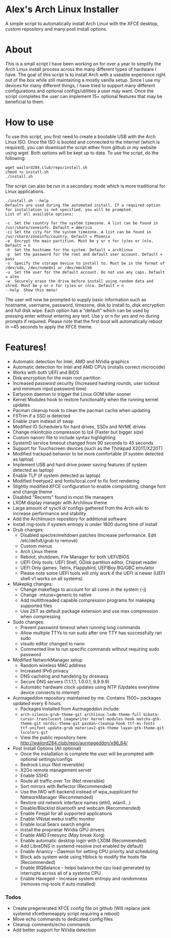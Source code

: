# Alex's Arch Linux Installer
A simple script to automatically install Arch Linux with the XFCE desktop, custom repository and many post install options.

# About
This is a small script I have been working on for over a year to simplify the Arch Linux install process across the many different types of hardware I have. The goal of this script is to install Arch with a useable experience right out of the box while still maintaining a mostly vanilla setup. Since I use my devices for many different things, I have tried to support many different configurations and optional configs/utilities a user may want. Once the script completes the user can implement 15+ optional features that may be beneficial to them.

# How to use
To use this script, you first need to create a bootable USB with the Arch Linux ISO. Once the ISO is booted and connected to the internet (which is required), you can download the script either from github or my website using wget. Both options will be kept up to date. 
To use the script, do the following:
```
wget wailord284.club/repo/install.sh
chmod +x install.sh
./install.sh
```
The script can also be run in a secondary mode which is more traditional for Linux applications.
```
./install.sh --help
Defaults are used during the automated install. If a required option for installation is not specified, you will be prompted.
List of all availible options:

-c	Set the country for the system timezone. A list can be found in /usr/share/zoneinfo. Default = America
-ci	Set the city for the system timezone. A list can be found in /usr/share/zoneinfo/country. Default = Phoenix
-e	Encrypt the main partition. Must be y or n for (y)es or (n)o. Default = n
-h	Set the hostname for the system. Default = archlinux
-p	Set the password for the root and default user account. Default = pass
-s	Specify the storage device to install to. Must be in the format of /dev/sda, /dev/nvme0n1 or /dev/mmcblk0
-u	Set the user for the default account. Do not use any caps. Default = alex
-w	Securely erase the drive before install using random data and shred. Must be y or n for (y)es or (n)o. Default = n
--help	Show this menu!
```
The user will now be prompted to supply basic information such as hostname, username, password, timezone, disk to install to, disk encryption and full disk wipe. Each option has a "default" which can be used by pressing enter without entering any text. Use y or n for yes and no during prompts if required. Please note that the first boot will automatically reboot in ~45 seconds to apply the XFCE theme.
# Features!
- Automatic detection for Intel, AMD and NVidia graphics
- Automatic detection for Intel and AMD CPUs (installs correct microcode)
- Works with both UEFI and BIOS
- Disk encryption for the main root partition
- Increased password security (Increased hashing rounds, user lockout and minimum input password time)
- Earlyoom daemon to trigger the Linux OOM killer sooner
- Kernel Modules hook to restore functionality when the running kernel updates
- Pacman cleanup hook to clean the pacman cache when updating
- FSTrim if a SSD is detected
- Enable zram instead of swap
- Modified IO Schedulers for hard drives, SSDs and NVME drives
- Change mkinitcpio compression to lz4 (Faster but bigger size)
- Custom nanorc file to include syntax highlighting
- SystemD service timeout changed from 90 seconds to 45 seconds
- Support for Touchscreen devices (such as the Thinkpad X201T/X220T)
- Modified trackpad behavior to be more comfortable (if system detected as laptop)
- Implement USB and hard drive power saving features (if system detected as laptop)
- Enable TLP (if system detected as laptop)
- Modified freetype2 and fonts/local.conf to fix font rendering
- Slightly modified XFCE configuration to enable compositing, change font and change theme
- Disabled "Recents" found in most file managers
- LXDM display manager with Archlinux theme
- Large amount of sysctl.d/ configs gathered from the Arch wiki to increase performance and stability
- Add the Archlinuxcn repository for additional software
- Install rng-tools if system entropy is under 1800 during time of install
- Grub changes:
    * Disabled spectre/meltdown patches (Increase performance. Edit /etc/defult/grub to remove)
    * Custom menus
    * Arch Linux theme
    * Reboot, shutdown, File Manager for both UEFI/BIOS
    * UEFI Only tools: UEFI Shell, GDisk partition editor, Chipset reader
    * UEFI Only games: Tetris, Flappybird, UEFIBoy BG/GBC emulator
    * Please note some UEFI tools will only work if the UEFI is newer (UEFI shell v1 works on all systems)
- Makepkg changes:
    * Change makeflags to account for all cores in the system (-j)
    * Change -mtune=generic to native
    * Add multithreaded capable compression programs for makepkg supported files
    * Use ZST as default package extension and use max compression when compressing   
- Sudo changes:
    * Prevent password timeout when running long commands
    * Allow multiple TTYs to run sudo after one TTY has successfully ran sudo
    * visudo editor changed to nano
    * Commented line to run specific commands without requiring sudo password
- Modified NetworkManager setup
    * Random wireless MAC address
    * Increased IPv6 privacy
    * DNS cacheing and handeling by dnsmasq
    * Secure DNS servers (1.1.1.1, 1.0.0.1, 9.9.9.9)
    * Automatic hardware clock updates using NTP (Updates everytime device connects to internet)
- Aurmageddon repository maintained by me. Contains 1500+ packages updated every 6 hours.
    * Packages installed from Aurmageddon include: 
    * ```arch-silence-grub-theme-git archlinux-lxdm-theme-full bibata-cursor-translucent imagewriter kernel-modules-hook matcha-gtk-theme-git nordic-theme-git pacman-cleanup-hook ttf-ms-fonts ttf-unifont update-grub materiav2-gtk-theme layan-gtk-theme-git lscolors-git```
    * View the public repository here: http://wailord284.club/repo/aurmageddon/x86_64/
- Post Install Options (All optional)
    * Once the installation is complete the user will be prompted with optional settings/configs
    * Bedrock Linux (Not reversible)
    * X2Go remote management server
    * Enable SSHD
    * Route all traffic over Tor (Not reversible)
    * Sort mirrors with Reflector (Recommended)
    * Use the IWD wifi backend instead of wpa_supplicant for NetworkManager (Recommended)
    * Restore old network interface names (eth0, wlan0...)
    * Disable/Blacklist bluetooth and webcam (Recommended)
    * Enable Firejail for all supported applications
    * Enable VNstat webui traffic monitor
    * Enable local Searx search engine
    * Install the proprietar NVidia GPU drivers
    * Enable AMD Freesync (May break Xorg)
    * Enable automatic desktop login with LXDM (Recommended)
    * Add LibreDNS in systemd-resolve (not enabled by default)
    * Enable Ananicy - Daemon for setting CPU priority and scheduling
    * Block ads system wide using Hblock to modify the hosts file (Recommended)
    * Enable IRQBalance - helps balance the cpu load generated by interrupts across all of a systems CPU
    * Enable Haveged - increase system entropy and randomness (removes rng-tools if auto installed)

### Todos

 - Create pregenerated XFCE config file on github (Will replace jank systemd xfcethemeapply script requiring a reboot)
 - Move echo commands to dedicated config files
 - Cleanup comments/echo commands
 - Add better support for NVidia detection
